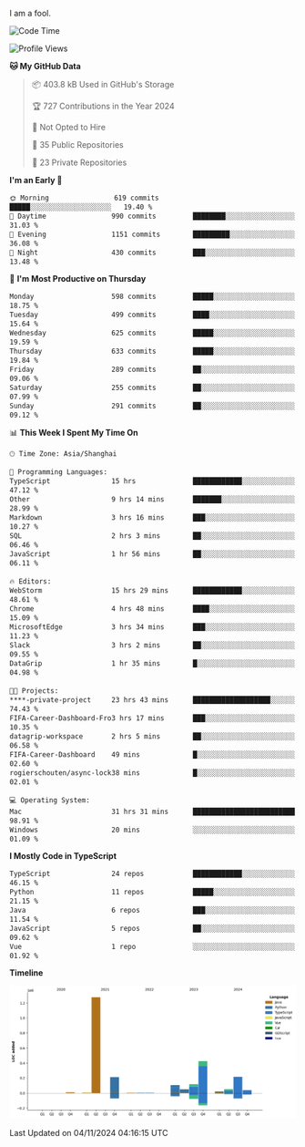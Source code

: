 I am a fool.

<!--START_SECTION:waka-->
![Code Time](http://img.shields.io/badge/Code%20Time-2%2C031%20hrs%2043%20mins-blue)

![Profile Views](http://img.shields.io/badge/Profile%20Views-0-blue)

**🐱 My GitHub Data** 

> 📦 403.8 kB Used in GitHub's Storage 
 > 
> 🏆 727 Contributions in the Year 2024
 > 
> 🚫 Not Opted to Hire
 > 
> 📜 35 Public Repositories 
 > 
> 🔑 23 Private Repositories 
 > 
**I'm an Early 🐤** 

```text
🌞 Morning                619 commits         █████░░░░░░░░░░░░░░░░░░░░   19.40 % 
🌆 Daytime                990 commits         ████████░░░░░░░░░░░░░░░░░   31.03 % 
🌃 Evening                1151 commits        █████████░░░░░░░░░░░░░░░░   36.08 % 
🌙 Night                  430 commits         ███░░░░░░░░░░░░░░░░░░░░░░   13.48 % 
```
📅 **I'm Most Productive on Thursday** 

```text
Monday                   598 commits         █████░░░░░░░░░░░░░░░░░░░░   18.75 % 
Tuesday                  499 commits         ████░░░░░░░░░░░░░░░░░░░░░   15.64 % 
Wednesday                625 commits         █████░░░░░░░░░░░░░░░░░░░░   19.59 % 
Thursday                 633 commits         █████░░░░░░░░░░░░░░░░░░░░   19.84 % 
Friday                   289 commits         ██░░░░░░░░░░░░░░░░░░░░░░░   09.06 % 
Saturday                 255 commits         ██░░░░░░░░░░░░░░░░░░░░░░░   07.99 % 
Sunday                   291 commits         ██░░░░░░░░░░░░░░░░░░░░░░░   09.12 % 
```


📊 **This Week I Spent My Time On** 

```text
🕑︎ Time Zone: Asia/Shanghai

💬 Programming Languages: 
TypeScript               15 hrs              ████████████░░░░░░░░░░░░░   47.12 % 
Other                    9 hrs 14 mins       ███████░░░░░░░░░░░░░░░░░░   28.99 % 
Markdown                 3 hrs 16 mins       ███░░░░░░░░░░░░░░░░░░░░░░   10.27 % 
SQL                      2 hrs 3 mins        ██░░░░░░░░░░░░░░░░░░░░░░░   06.46 % 
JavaScript               1 hr 56 mins        ██░░░░░░░░░░░░░░░░░░░░░░░   06.11 % 

🔥 Editors: 
WebStorm                 15 hrs 29 mins      ████████████░░░░░░░░░░░░░   48.61 % 
Chrome                   4 hrs 48 mins       ████░░░░░░░░░░░░░░░░░░░░░   15.09 % 
MicrosoftEdge            3 hrs 34 mins       ███░░░░░░░░░░░░░░░░░░░░░░   11.23 % 
Slack                    3 hrs 2 mins        ██░░░░░░░░░░░░░░░░░░░░░░░   09.55 % 
DataGrip                 1 hr 35 mins        █░░░░░░░░░░░░░░░░░░░░░░░░   04.98 % 

🐱‍💻 Projects: 
****-private-project     23 hrs 43 mins      ███████████████████░░░░░░   74.43 % 
FIFA-Career-Dashboard-Fro3 hrs 17 mins       ███░░░░░░░░░░░░░░░░░░░░░░   10.35 % 
datagrip-workspace       2 hrs 5 mins        ██░░░░░░░░░░░░░░░░░░░░░░░   06.58 % 
FIFA-Career-Dashboard    49 mins             █░░░░░░░░░░░░░░░░░░░░░░░░   02.60 % 
rogierschouten/async-lock38 mins             █░░░░░░░░░░░░░░░░░░░░░░░░   02.01 % 

💻 Operating System: 
Mac                      31 hrs 31 mins      █████████████████████████   98.91 % 
Windows                  20 mins             ░░░░░░░░░░░░░░░░░░░░░░░░░   01.09 % 
```

**I Mostly Code in TypeScript** 

```text
TypeScript               24 repos            ████████████░░░░░░░░░░░░░   46.15 % 
Python                   11 repos            █████░░░░░░░░░░░░░░░░░░░░   21.15 % 
Java                     6 repos             ███░░░░░░░░░░░░░░░░░░░░░░   11.54 % 
JavaScript               5 repos             ██░░░░░░░░░░░░░░░░░░░░░░░   09.62 % 
Vue                      1 repo              ░░░░░░░░░░░░░░░░░░░░░░░░░   01.92 % 
```



**Timeline**

![Lines of Code chart](https://raw.githubusercontent.com/VeejaLiu/VeejaLiu/master/assets/bar_graph.png)


 Last Updated on 04/11/2024 04:16:15 UTC
<!--END_SECTION:waka-->
